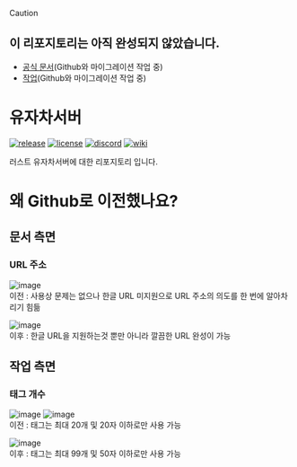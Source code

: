 > [!Caution]
> ## 이 리포지토리는 아직 완성되지 않았습니다.
> * [공식 문서](https://everee.gitbook.io/yujachaserver)(Github와 마이그레이션 작업 중)
> * [작업](https://everee.notion.site/85edcce4d44c45fbba28e93883bff801)(Github와 마이그레이션 작업 중)
# 유자차서버
[![release](https://img.shields.io/github/release/MadeByPP/yujachaserver/all.svg)](https://github.com/MadeByPP/yujachaserver/releases)
[![license](https://img.shields.io/badge/license-MIT%20License%202.0-blueviolet)](https://github.com/MadeByPP/YujachaServer/blob/main/LICENSE)
[![discord](https://img.shields.io/badge/discord-참여하기-5865F2?logo=Discord&logoColor=white)](https://discord.gg/gQRXVp6z8Y)
[![wiki](https://cl.gy/EWBav)](https://github.com/MadeByPP/YujachaServer/wiki)


러스트 유자차서버에 대한 리포지토리 입니다.
# 왜 Github로 이전했나요?
## 문서 측면
### URL 주소
![image](https://github.com/user-attachments/assets/020abacd-2adf-43bf-9d44-f058f51ba287)  
이전 : 사용상 문제는 없으나 한글 URL 미지원으로 URL 주소의 의도를 한 번에 알아차리기 힘듦

![image](https://github.com/user-attachments/assets/ddaedf0d-fd47-4304-be58-0e2bc552ca2d)  
이후 : 한글 URL을 지원하는것 뿐만 아니라 깔끔한 URL 완성이 가능
## 작업 측면
### 태그 개수
![image](https://github.com/user-attachments/assets/c5556e19-ccf3-494c-8d45-316ab5d5012a)
![image](https://github.com/user-attachments/assets/a026395f-17e1-40ad-a492-5c0142440ee0)  
이전 : 태그는 최대 20개 및 20자 이하로만 사용 가능

![image](https://github.com/user-attachments/assets/c1ea0d4f-9c15-4bc5-b5af-5f5caea19d1c)  
이후 : 태그는 최대 99개 및 50자 이하로만 사용 가능
